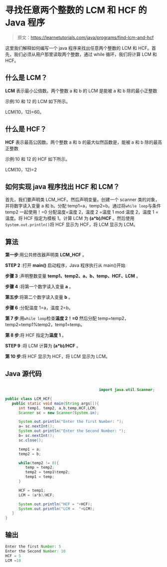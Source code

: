 # 寻找任意两个整数的 LCM 和 HCF 的 Java 程序

> 原文：<https://learnetutorials.com/java/programs/find-lcm-and-hcf>

这里我们解释如何编写一个 java 程序来找出任意两个整数的 LCM 和 HCF。首先，我们必须从用户那里读取两个整数，通过 while 循环，我们将计算 LCM 和 HCF。

## 什么是 LCM？

**LCM** 表示最小公倍数。两个整数 a 和 b 的 LCM 是能被 a 和 b 除的最小正整数

示例:10 和 12 的 LCM 如下所示。

LCM(10，12)=60。

## 什么是 HCF？

**HCF** 表示最高公因数。两个整数 a 和 b 的最大似然函数是，能被 a 和 b 除的最高正整数

示例:10 和 12 的 HCF 如下所示。

LCM(10，12)=2

## 如何实现 java 程序找出 HCF 和 LCM？

首先，我们要声明类 LCM_HCF。然后声明变量。创建一个 scanner 类的对象，并将数字读入变量 a 和 b。分配 temp1=a，temp2=b。通过将`while loop`与条件 temp2 一起使用！=0 分配温度=温度 2，温度 2 =温度 1 mod 温度 2，温度 1 =温度。将 HCF 指定为模板 1。计算 LCM 为 **(a*b)/HCF** 。然后使用`System.out.println()`将 HCF 显示为 HCF，将 LCM 显示为 LCM。

## 算法

**第一步**:用公共修改器声明类 **LCM_HCF** 。

**STEP 2** :打开 **main()** 启动程序，Java 程序执行从 main()开始

**步骤 3** :声明整数变量 **temp1、temp2、a、b、temp、HCF、LCM** 。

**步骤 4** :将第一个数字读入变量 **a** 。

**第五步**:将第二个数字读入变量 **b** 。

**步骤 6** :分配温度 1=a，温度 2=b。

**第 7 步**:用`while loop`检查**温度 2！=0** 然后分配 temp=temp2，temp2=temp1%temp2，temp1=temp。

**第 8 步**:将 HCF 指定为**温度 1** 。

**STEP 9** :将 LCM 计算为 **(a*b)/HCF** 。

**第 10 步**:将 HCF 显示为 HCF，将 LCM 显示为 LCM。

## Java 源代码

```java

                                          import java.util.Scanner;

public class LCM_HCF{
   public static void main(String args[]){
      int temp1, temp2, a,b,temp,HCF,LCM;
      Scanner sc = new Scanner(System.in);

      System.out.println("Enter the first Number: ");
      a= sc.nextInt();
      System.out.println("Enter the Second Number: ");
      b= sc.nextInt();
      sc.close();

      temp1 = a;
      temp2 = b;

      while(temp2 != 0){
         temp = temp2;
         temp2 = temp1%temp2;
         temp1 = temp;
      }

      HCF = temp1;
      LCM = (a*b)/HCF;

      System.out.println("HCF = "+HCF);
      System.out.println("LCM =  "+LCM);
   }
}

```

## 输出

```java
Enter the first Number: 5
Enter the Second Number: 10
HCF = 5
LCM =10 
```